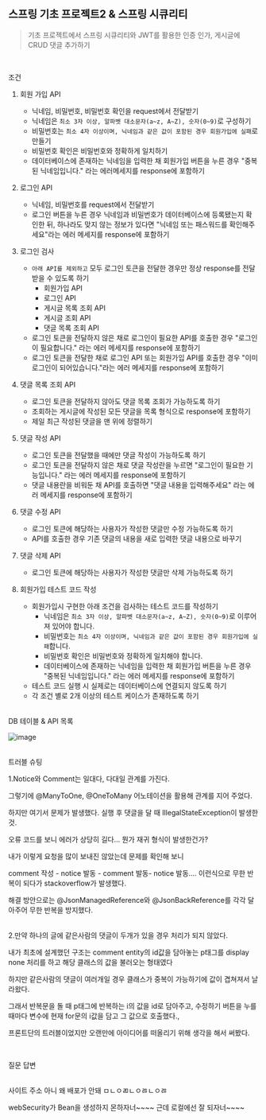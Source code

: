 스프링 기초 프로젝트2 & 스프링 시큐리티
----------
>기초 프로젝트에서 스프링 시큐리티와 JWT를 활용한 인증 인가, 게시글에 CRUD 댓글 추가하기

<br>


조건
1. 회원 가입 API
    - 닉네임, 비밀번호, 비밀번호 확인을 request에서 전달받기
    - 닉네임은 `최소 3자 이상, 알파벳 대소문자(a~z, A~Z), 숫자(0~9)`로 구성하기
    - 비밀번호는 `최소 4자 이상이며, 닉네임과 같은 값이 포함된 경우 회원가입에 실패`로 만들기
    - 비밀번호 확인은 비밀번호와 정확하게 일치하기
    - 데이터베이스에 존재하는 닉네임을 입력한 채 회원가입 버튼을 누른 경우 "중복된 닉네임입니다." 라는 에러메세지를 response에 포함하기

2. 로그인 API
    - 닉네임, 비밀번호를 request에서 전달받기
    - 로그인 버튼을 누른 경우 닉네임과 비밀번호가 데이터베이스에 등록됐는지 확인한 뒤, 하나라도 맞지 않는 정보가 있다면 "닉네임 또는 패스워드를 확인해주세요"라는 에러 메세지를 response에 포함하기

3. 로그인 검사
    - `아래 API를 제외하고` 모두 로그인 토큰을 전달한 경우만 정상 response를 전달받을 수 있도록 하기
        - 회원가입 API
        - 로그인 API
        - 게시글 목록 조회 API
        - 게시글 조회 API
        - 댓글 목록 조회 API
    - 로그인 토큰을 전달하지 않은 채로 로그인이 필요한 API를 호출한 경우 "로그인이 필요합니다." 라는 에러 메세지를 response에 포함하기
    - 로그인 토큰을 전달한 채로 로그인 API 또는 회원가입 API를 호출한 경우 "이미 로그인이 되어있습니다."라는 에러 메세지를 response에 포함하기

4.  댓글 목록 조회 API
    - 로그인 토큰을 전달하지 않아도 댓글 목록 조회가 가능하도록 하기
    - 조회하는 게시글에 작성된 모든 댓글을 목록 형식으로 response에 포함하기
    - 제일 최근 작성된 댓글을 맨 위에 정렬하기

5. 댓글 작성 API
    - 로그인 토큰을 전달했을 때에만 댓글 작성이 가능하도록 하기
    - 로그인 토큰을 전달하지 않은 채로 댓글 작성란을 누르면 "로그인이 필요한 기능입니다." 라는 에러 메세지를 response에 포함하기
    - 댓글 내용란을 비워둔 채 API를 호출하면 "댓글 내용을 입력해주세요" 라는 에러 메세지를 response에 포함하기

6. 댓글 수정 API
    - 로그인 토큰에 해당하는 사용자가 작성한 댓글만 수정 가능하도록 하기
    - API를 호출한 경우 기존 댓글의 내용을 새로 입력한 댓글 내용으로 바꾸기

7. 댓글 삭제 API
    - 로그인 토큰에 해당하는 사용자가 작성한 댓글만 삭제 가능하도록 하기

8. 회원가입 테스트 코드 작성
    - 회원가입시 구현한 아래 조건을 검사하는 테스트 코드를 작성하기
        - 닉네임은 `최소 3자 이상, 알파벳 대소문자(a~z, A~Z), 숫자(0~9)`로 이루어져 있어야 합니다.
        - 비밀번호는 `최소 4자 이상이며, 닉네임과 같은 값이 포함된 경우 회원가입에 실패`합니다.
        - 비밀번호 확인은 비밀번호와 정확하게 일치해야 합니다.
        - 데이터베이스에 존재하는 닉네임을 입력한 채 회원가입 버튼을 누른 경우 "중복된 닉네임입니다." 라는 에러 메세지를 response에 포함하기
    - 테스트 코드 실행 시 실제로는 데이터베이스에 연결되지 않도록 하기
    - 각 조건 별로 2개 이상의 테스트 케이스가 존재하도록 하기

<br>
DB 테이블 & API 목록

![image](https://user-images.githubusercontent.com/59018674/171380265-a9a48c5a-97cd-41b2-9f9a-ac898f205cb4.png)

<br>
트러블 슈팅

1.Notice와 Comment는 일대다, 다대일 관계를 가진다.

그렇기에 @ManyToOne, @OneToMany 어노테이션을 활용해 관계를 지어 주었다.

하지만 여기서 문제가 발생했다.
실행 후 댓글을 달 때
IllegalStateException이 발생한것.

오류 코드를 보니 에러가 상당히 길다... 뭔가 재귀 형식이 발생한건가?

내가 이렇게 요청을 많이 보내진 않았는데 문제를 확인해 보니

comment 작성 - notice 발동 - comment 발동- notice 발동.... 이런식으로 무한 반복이 되다가 stackoverflow가 발생했다.

해결 방안으로는 @JsonManagedReference와 @JsonBackReference를 각각 달아주어 무한 반복을 방지했다.

<br>
2.만약 하나의 글에 같은사람의 댓글이 두개가 있을 경우 처리가 되지 않았다.

내가 최초에 설계했던 구조는 comment entity의 id값을 담아놓는 p태그를 display none 처리를 하고 해당 클래스의 값을 불러오는 형태였다

하지만 같은사람의 댓글이 여러개일 경우 클래스가 중복이 가능하기에 값이 겹쳐져서 날라왔다.

그래서 반복문을 돌 때 p태그에 반복하는 i의 값을 id로 담아주고,
수정하기 버튼을 누를때마다 변수에 현재 for문의 i값을 담고 그 값으로 호출했다.,

프론트단의 트러블이었지만 오랜만에 아이디어를 떠올리기 위해 생각을 해서 써봤다.

<br>

질문 답변

<br>
사이트 주소
아니 왜 배포가 안돼 ㅁㄴㅇㄻㄴㅇㅀㄴㅇㅀ

webSecurity가 Bean을 생성하지 몬하자너~~~~
근데 로컬에선 잘 되자너~~~~


